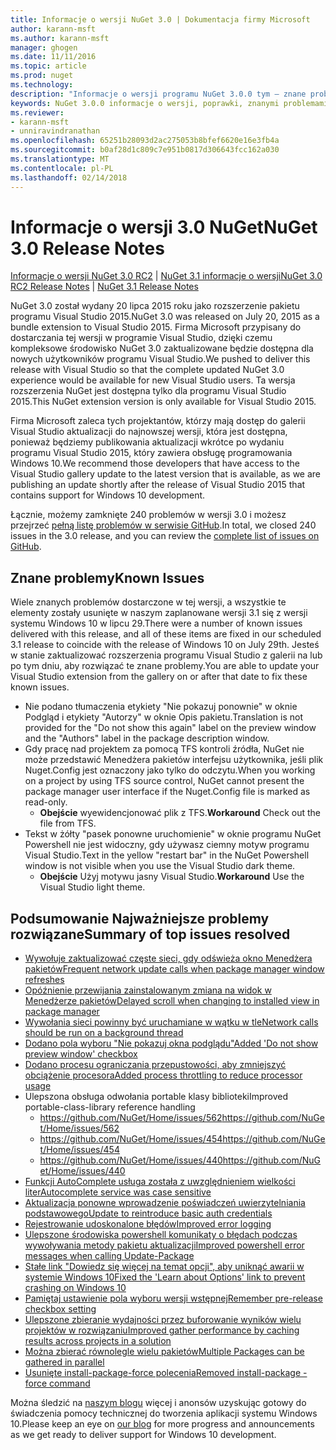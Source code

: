 ```yaml
---
title: Informacje o wersji NuGet 3.0 | Dokumentacja firmy Microsoft
author: karann-msft
ms.author: karann-msft
manager: ghogen
ms.date: 11/11/2016
ms.topic: article
ms.prod: nuget
ms.technology: 
description: "Informacje o wersji programu NuGet 3.0.0 tym — znane problemy, poprawki, dodatkowe funkcje i dcr."
keywords: NuGet 3.0.0 informacje o wersji, poprawki, znanymi problemami, nowe funkcje, dcr
ms.reviewer:
- karann-msft
- unniravindranathan
ms.openlocfilehash: 65251b28093d2ac275053b8bfef6620e16e3fb4a
ms.sourcegitcommit: b0af28d1c809c7e951b0817d306643fcc162a030
ms.translationtype: MT
ms.contentlocale: pl-PL
ms.lasthandoff: 02/14/2018
---
```

# <a name="nuget-30-release-notes"></a><span data-ttu-id="4260b-104">Informacje o wersji 3.0 NuGet</span><span class="sxs-lookup"><span data-stu-id="4260b-104">NuGet 3.0 Release Notes</span></span>

<span data-ttu-id="4260b-105">[Informacje o wersji NuGet 3.0 RC2](../release-notes/nuget-3.0-RC2.md) | [NuGet 3.1 informacje o wersji](../release-notes/nuget-3.1.md)</span><span class="sxs-lookup"><span data-stu-id="4260b-105">[NuGet 3.0 RC2 Release Notes](../release-notes/nuget-3.0-RC2.md) | [NuGet 3.1 Release Notes](../release-notes/nuget-3.1.md)</span></span>

<span data-ttu-id="4260b-106">NuGet 3.0 został wydany 20 lipca 2015 roku jako rozszerzenie pakietu programu Visual Studio 2015.</span><span class="sxs-lookup"><span data-stu-id="4260b-106">NuGet 3.0 was released on July 20, 2015 as a bundle extension to Visual Studio 2015.</span></span> <span data-ttu-id="4260b-107">Firma Microsoft przypisany do dostarczania tej wersji w programie Visual Studio, dzięki czemu kompleksowe środowisko NuGet 3.0 zaktualizowane będzie dostępna dla nowych użytkowników programu Visual Studio.</span><span class="sxs-lookup"><span data-stu-id="4260b-107">We pushed to deliver this release with Visual Studio so that the complete updated NuGet 3.0 experience would be available for new Visual Studio users.</span></span> <span data-ttu-id="4260b-108">Ta wersja rozszerzenia NuGet jest dostępna tylko dla programu Visual Studio 2015.</span><span class="sxs-lookup"><span data-stu-id="4260b-108">This NuGet extension version is only available for Visual Studio 2015.</span></span>

<span data-ttu-id="4260b-109">Firma Microsoft zaleca tych projektantów, którzy mają dostęp do galerii Visual Studio aktualizacji do najnowszej wersji, która jest dostępna, ponieważ będziemy publikowania aktualizacji wkrótce po wydaniu programu Visual Studio 2015, który zawiera obsługę programowania Windows 10.</span><span class="sxs-lookup"><span data-stu-id="4260b-109">We recommend those developers that have access to the Visual Studio gallery update to the latest version that is available, as we are publishing an update shortly after the release of Visual Studio 2015 that contains support for Windows 10 development.</span></span>

<span data-ttu-id="4260b-110">Łącznie, możemy zamknięte 240 problemów w wersji 3.0 i możesz przejrzeć [pełną listę problemów w serwisie GitHub](https://github.com/NuGet/Home/issues?q=milestone%3A3.0.0-RTM+is%3Aclosed).</span><span class="sxs-lookup"><span data-stu-id="4260b-110">In total, we closed 240 issues in the 3.0 release, and you can review the [complete list of issues on GitHub](https://github.com/NuGet/Home/issues?q=milestone%3A3.0.0-RTM+is%3Aclosed).</span></span>

## <a name="known-issues"></a><span data-ttu-id="4260b-111">Znane problemy</span><span class="sxs-lookup"><span data-stu-id="4260b-111">Known Issues</span></span>

<span data-ttu-id="4260b-112">Wiele znanych problemów dostarczone w tej wersji, a wszystkie te elementy zostały usunięte w naszym zaplanowane wersji 3.1 się z wersji systemu Windows 10 w lipcu 29.</span><span class="sxs-lookup"><span data-stu-id="4260b-112">There were a number of known issues delivered with this release, and all of these items are fixed in our scheduled 3.1 release to coincide with the release of Windows 10 on July 29th.</span></span>  <span data-ttu-id="4260b-113">Jesteś w stanie zaktualizować rozszerzenia programu Visual Studio z galerii na lub po tym dniu, aby rozwiązać te znane problemy.</span><span class="sxs-lookup"><span data-stu-id="4260b-113">You are able to update your Visual Studio extension from the gallery on or after that date to fix these known issues.</span></span>

*  <span data-ttu-id="4260b-114">Nie podano tłumaczenia etykiety "Nie pokazuj ponownie" w oknie Podgląd i etykiety "Autorzy" w oknie Opis pakietu.</span><span class="sxs-lookup"><span data-stu-id="4260b-114">Translation is not provided for the "Do not show this again" label on the preview window and the "Authors" label in the package description window.</span></span>
*  <span data-ttu-id="4260b-115">Gdy pracę nad projektem za pomocą TFS kontroli źródła, NuGet nie może przedstawić Menedżera pakietów interfejsu użytkownika, jeśli plik Nuget.Config jest oznaczony jako tylko do odczytu.</span><span class="sxs-lookup"><span data-stu-id="4260b-115">When you working on a project by using TFS source control, NuGet cannot present the package manager user interface if the Nuget.Config file is marked as read-only.</span></span>
   * <span data-ttu-id="4260b-116">**Obejście** wyewidencjonować plik z TFS.</span><span class="sxs-lookup"><span data-stu-id="4260b-116">**Workaround** Check out the file from TFS.</span></span>
*  <span data-ttu-id="4260b-117">Tekst w żółty "pasek ponowne uruchomienie" w oknie programu NuGet Powershell nie jest widoczny, gdy używasz ciemny motyw programu Visual Studio.</span><span class="sxs-lookup"><span data-stu-id="4260b-117">Text in the yellow "restart bar" in the NuGet Powershell window is not visible when you use the Visual Studio dark theme.</span></span>
   * <span data-ttu-id="4260b-118">**Obejście** Użyj motywu jasny Visual Studio.</span><span class="sxs-lookup"><span data-stu-id="4260b-118">**Workaround** Use the Visual Studio light theme.</span></span>


## <a name="summary-of-top-issues-resolved"></a><span data-ttu-id="4260b-119">Podsumowanie Najważniejsze problemy rozwiązane</span><span class="sxs-lookup"><span data-stu-id="4260b-119">Summary of top issues resolved</span></span>

* [<span data-ttu-id="4260b-120">Wywołuje zaktualizować częste sieci, gdy odświeża okno Menedżera pakietów</span><span class="sxs-lookup"><span data-stu-id="4260b-120">Frequent network update calls when package manager window refreshes</span></span>](https://github.com/NuGet/Home/issues/515)
* [<span data-ttu-id="4260b-121">Opóźnienie przewijania zainstalowanym zmiana na widok w Menedżerze pakietów</span><span class="sxs-lookup"><span data-stu-id="4260b-121">Delayed scroll when changing to installed view in package manager</span></span>](https://github.com/NuGet/Home/issues/519)
* [<span data-ttu-id="4260b-122">Wywołania sieci powinny być uruchamiane w wątku w tle</span><span class="sxs-lookup"><span data-stu-id="4260b-122">Network calls should be run on a background thread</span></span>](https://github.com/NuGet/Home/issues/516)
* [<span data-ttu-id="4260b-123">Dodano pola wyboru "Nie pokazuj okna podglądu"</span><span class="sxs-lookup"><span data-stu-id="4260b-123">Added 'Do not show preview window' checkbox</span></span>](https://github.com/NuGet/Home/issues/566)
* [<span data-ttu-id="4260b-124">Dodano procesu ograniczania przepustowości, aby zmniejszyć obciążenie procesora</span><span class="sxs-lookup"><span data-stu-id="4260b-124">Added process throttling to reduce processor usage</span></span>](https://github.com/NuGet/Home/issues/356)
* <span data-ttu-id="4260b-125">Ulepszona obsługa odwołania portable klasy biblioteki</span><span class="sxs-lookup"><span data-stu-id="4260b-125">Improved portable-class-library reference handling</span></span>
    * [<span data-ttu-id="4260b-126">https://github.com/NuGet/Home/issues/562</span><span class="sxs-lookup"><span data-stu-id="4260b-126">https://github.com/NuGet/Home/issues/562</span></span>](https://github.com/NuGet/Home/issues/562)
    * [<span data-ttu-id="4260b-127">https://github.com/NuGet/Home/issues/454</span><span class="sxs-lookup"><span data-stu-id="4260b-127">https://github.com/NuGet/Home/issues/454</span></span>](https://github.com/NuGet/Home/issues/454)
    * [<span data-ttu-id="4260b-128">https://github.com/NuGet/Home/issues/440</span><span class="sxs-lookup"><span data-stu-id="4260b-128">https://github.com/NuGet/Home/issues/440</span></span>](https://github.com/NuGet/Home/issues/440)
* [<span data-ttu-id="4260b-129">Funkcji AutoComplete usługa została z uwzględnieniem wielkości liter</span><span class="sxs-lookup"><span data-stu-id="4260b-129">Autocomplete service was case sensitive</span></span>](https://github.com/NuGet/Home/issues/198)
* [<span data-ttu-id="4260b-130">Aktualizacja ponowne wprowadzenie poświadczeń uwierzytelniania podstawowego</span><span class="sxs-lookup"><span data-stu-id="4260b-130">Update to reintroduce basic auth credentials</span></span>](https://github.com/NuGet/Home/issues/456)
* [<span data-ttu-id="4260b-131">Rejestrowanie udoskonalone błędów</span><span class="sxs-lookup"><span data-stu-id="4260b-131">Improved error logging</span></span>](https://github.com/NuGet/Home/issues/407)
* [<span data-ttu-id="4260b-132">Ulepszone środowiska powershell komunikaty o błędach podczas wywoływania metody pakietu aktualizacji</span><span class="sxs-lookup"><span data-stu-id="4260b-132">Improved powershell error messages when calling Update-Package</span></span>](https://github.com/NuGet/Home/issues/5)
* [<span data-ttu-id="4260b-133">Stałe link "Dowiedz się więcej na temat opcji", aby uniknąć awarii w systemie Windows 10</span><span class="sxs-lookup"><span data-stu-id="4260b-133">Fixed the 'Learn about Options' link to prevent crashing on Windows 10</span></span>](https://github.com/NuGet/Home/issues/822)
* [<span data-ttu-id="4260b-134">Pamiętaj ustawienie pola wyboru wersji wstępnej</span><span class="sxs-lookup"><span data-stu-id="4260b-134">Remember pre-release checkbox setting</span></span>](https://github.com/NuGet/Home/issues/732)
* [<span data-ttu-id="4260b-135">Ulepszone zbieranie wydajności przez buforowanie wyników wielu projektów w rozwiązaniu</span><span class="sxs-lookup"><span data-stu-id="4260b-135">Improved gather performance by caching results across projects in a solution</span></span>](https://github.com/NuGet/Home/issues/721)
* [<span data-ttu-id="4260b-136">Można zbierać równolegle wielu pakietów</span><span class="sxs-lookup"><span data-stu-id="4260b-136">Multiple Packages can be gathered in parallel</span></span>](https://github.com/NuGet/Home/issues/713)
* [<span data-ttu-id="4260b-137">Usunięte install-package-force polecenia</span><span class="sxs-lookup"><span data-stu-id="4260b-137">Removed install-package -force command</span></span>](https://github.com/NuGet/Home/issues/697)

<span data-ttu-id="4260b-138">Można śledzić na [naszym blogu](http://blog.nuget.org) więcej i anonsów uzyskując gotowy do świadczenia pomocy technicznej do tworzenia aplikacji systemu Windows 10.</span><span class="sxs-lookup"><span data-stu-id="4260b-138">Please keep an eye on [our blog](http://blog.nuget.org) for more progress and announcements as we get ready to deliver support for Windows 10 development.</span></span>